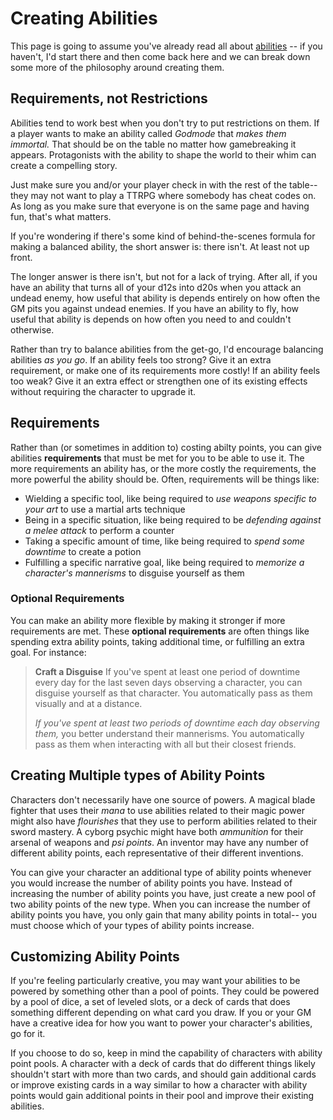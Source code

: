 # Creating Abilities

This page is going to assume you've already read all about [abilities](../character/abilities.md) -- if you haven't, I'd start there and then come back here and we can break down some more of the philosophy around creating them.

## Requirements, not Restrictions

Abilities tend to work best when you don't try to put restrictions on them. If a player wants to make an ability called *Godmode* that *makes them immortal.* That should be on the table no matter how gamebreaking it appears. Protagonists with the ability to shape the world to their whim can create a compelling story. 

Just make sure you and/or your player check in with the rest of the table-- they may not want to play a TTRPG where somebody has cheat codes on. As long as you make sure that everyone is on the same page and having fun, that's what matters.

If you're wondering if there's some kind of behind-the-scenes formula for making a balanced ability, the short answer is: there isn't. At least not up front.

The longer answer is there isn't, but not for a lack of trying. After all, if you have an ability that turns all of your d12s into d20s when you attack an undead enemy, how useful that ability is depends entirely on how often the GM pits you against undead enemies. If you have an ability to fly, how useful that ability is depends on how often you need to and couldn't otherwise.

Rather than try to balance abilities from the get-go, I'd encourage balancing abilities _as you go_. If an ability feels too strong? Give it an extra requirement, or make one of its requirements more costly! If an ability feels too weak? Give it an extra effect or strengthen one of its existing effects without requiring the character to upgrade it.

## Requirements

Rather than (or sometimes in addition to) costing abilty points, you can give abilities **requirements** that must be met for you to be able to use it. The more requirements an ability has, or the more costly the requirements, the more powerful the ability should be. Often, requirements will be things like:

* Wielding a specific tool, like being required to _use weapons specific to your art_ to use a martial arts technique
* Being in a specific situation, like being required to be _defending against a melee attack_ to perform a counter
* Taking a specific amount of time, like being required to _spend some downtime_ to create a potion
* Fulfilling a specific narrative goal, like being required to _memorize a character's mannerisms_ to disguise yourself as them

### Optional Requirements

You can make an ability more flexible by making it stronger if more requirements are met. These **optional requirements** are often things like spending extra ability points, taking additional time, or fulfilling an extra goal. For instance:

>   **Craft a Disguise**
>   If you've spent at least one period of downtime every day for the last seven days observing a character, you can disguise yourself as that character. You automatically pass as them visually and at a distance.
>   
>   _If you've spent at least two periods of downtime each day observing them,_ you better understand their mannerisms. You automatically pass as them when interacting with all but their closest friends.


## Creating Multiple types of Ability Points

Characters don't necessarily have one source of powers. A magical blade fighter that uses their _mana_ to use abilities related to their magic power might also have _flourishes_ that they use to perform abilities related to their sword mastery. A cyborg psychic might have both _ammunition_ for their arsenal of weapons and _psi points_. An inventor may have any number of different ability points, each representative of their different inventions.

You can give your character an additional type of ability points whenever you would increase the number of ability points you have. Instead of increasing the number of ability points you have, just create a new pool of two ability points of the new type. When you can increase the number of ability points you have, you only gain that many ability points in total-- you must choose which of your types of ability points increase.

## Customizing Ability Points

If you're feeling particularly creative, you may want your abilities to be powered by something other than a pool of points. They could be powered by a pool of dice, a set of leveled slots, or a deck of cards that does something different depending on what card you draw. If you or your GM have a creative idea for how you want to power your character's abilities, go for it.

If you choose to do so, keep in mind the capability of characters with ability point pools. A character with a deck of cards that do different things likely shouldn't start with more than two cards, and should gain additional cards or improve existing cards in a way similar to how a character with ability points would gain additional points in their pool and improve their existing abilities.
